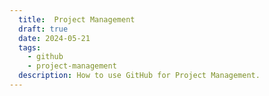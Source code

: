 ```yaml
---
  title:  Project Management
  draft: true
  date: 2024-05-21
  tags:
    - github
    - project-management
  description: How to use GitHub for Project Management.
---
```

